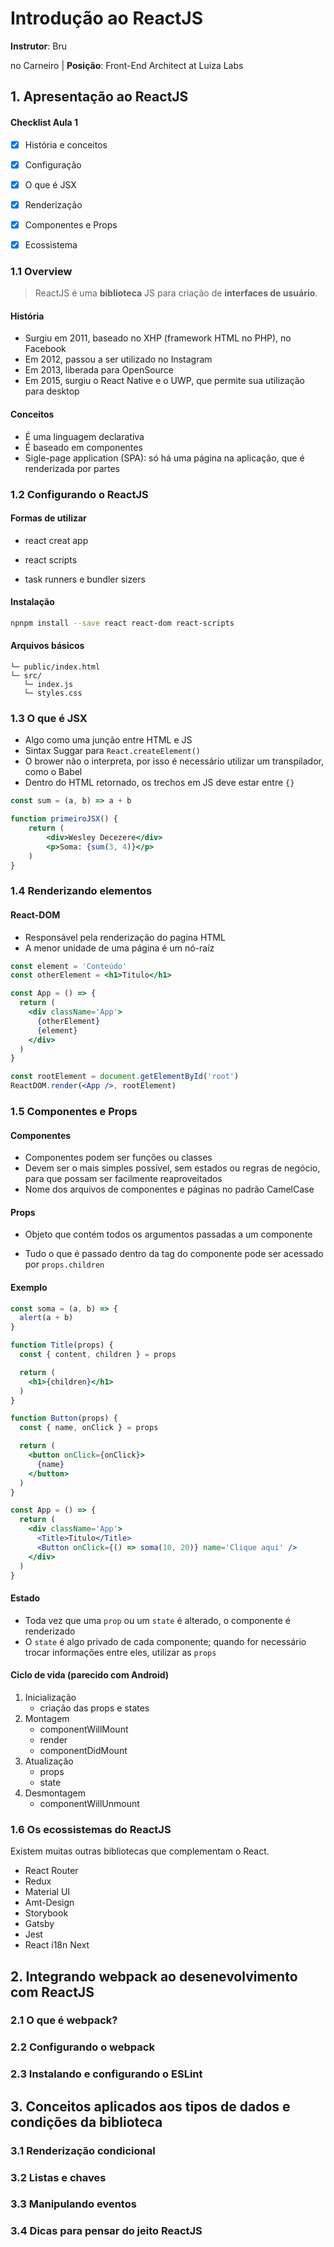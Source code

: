 # Introdução ao ReactJS

**Instrutor**: Bru

no Carneiro | **Posição**: Front-End Architect at Luiza Labs



## 1. Apresentação ao ReactJS

#### Checklist Aula 1

- [x] História e conceitos
- [x] Configuração
- [x] O que é JSX
- [x] Renderização
- [x] Componentes e Props
- [x] Ecossistema



### 1.1 Overview 

> ReactJS é uma **biblioteca** JS para criação de **interfaces de usuário**. 

#### História

* Surgiu em 2011, baseado no XHP (framework HTML no PHP), no Facebook
* Em 2012, passou a ser utilizado no Instagram
* Em 2013, liberada para OpenSource
* Em 2015, surgiu o React Native e o UWP, que permite sua utilização para desktop 

#### Conceitos

* É uma linguagem declarativa
* É baseado em componentes
* Sigle-page application (SPA): só há uma página na aplicação, que é renderizada por partes



### 1.2 Configurando o ReactJS

#### Formas de utilizar

* react creat app

* react scripts
* task runners e bundler sizers

#### Instalação

```bash
npnpm install --save react react-dom react-scripts
```

#### Arquivos básicos

```
└─ public/index.html
└─ src/
   └─ index.js
   └─ styles.css
```



### 1.3 O que é JSX

* Algo como uma junção entre HTML e JS
* Sintax Suggar para `React.createElement()`
* O brower não o interpreta, por isso é necessário utilizar um transpilador, como o Babel
* Dentro do HTML retornado, os trechos em JS deve estar entre `{}` 

```jsx
const sum = (a, b) => a + b

function primeiroJSX() {
    return (
    	<div>Wesley Decezere</div>
        <p>Soma: {sum(3, 4)}</p>
    )
}
```



### 1.4 Renderizando elementos

#### React-DOM

* Responsável pela renderização do pagina HTML
* A menor unidade de uma página é um nó-raíz

```jsx
const element = 'Conteúdo'
const otherElement = <h1>Titulo</h1>

const App = () => {
  return (
    <div className='App'>
      {otherElement}
      {element}
    </div>
  )
}

const rootElement = document.getElementById('root')
ReactDOM.render(<App />, rootElement)
```



### 1.5 Componentes e Props

#### Componentes

* Componentes podem ser funções ou classes
* Devem ser o mais simples possível, sem estados ou regras de negócio, para que possam ser facilmente reaproveitados
* Nome dos arquivos de componentes e páginas no padrão CamelCase

#### Props

* Objeto que contém todos os argumentos passadas a um componente

* Tudo o que é passado dentro da tag do componente pode ser acessado por `props.children`

#### Exemplo

```jsx
const soma = (a, b) => {
  alert(a + b)
}

function Title(props) {
  const { content, children } = props

  return (
    <h1>{children}</h1>
  )
}

function Button(props) {
  const { name, onClick } = props

  return (
    <button onClick={onClick}>
      {name}
    </button>
  )
}

const App = () => {
  return (
    <div className='App'>
      <Title>Titulo</Title>
      <Button onClick={() => soma(10, 20)} name='Clique aqui' />
    </div>
  )
}
```



#### Estado

* Toda vez que uma `prop` ou um `state` é alterado, o componente é renderizado
* O `state` é algo privado de cada componente; quando for necessário trocar informações entre eles, utilizar as `props`

#### Ciclo de vida (parecido com Android)

1. Inicialização
   * criação das props e states
2. Montagem
   * componentWillMount
   * render
   * componentDidMount
3. Atualização
   * props
   * state
4. Desmontagem
   * componentWillUnmount



### 1.6 Os ecossistemas do ReactJS

Existem muitas outras bibliotecas que complementam o React.

* React Router
* Redux
* Material UI
* Amt-Design
* Storybook
* Gatsby
* Jest
* React i18n Next



## 2. Integrando webpack ao desenevolvimento com ReactJS

### 2.1 O que é webpack?

### 2.2 Configurando o webpack

### 2.3 Instalando e configurando o ESLint



## 3. Conceitos aplicados aos tipos de dados e condições da biblioteca

### 3.1 Renderização condicional

### 3.2 Listas e chaves

### 3.3 Manipulando eventos

### 3.4 Dicas para pensar do jeito ReactJS

